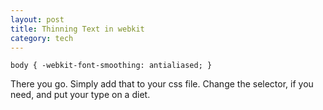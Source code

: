 ```yaml
---
layout: post
title: Thinning Text in webkit
category: tech
---
```

    body { -webkit-font-smoothing: antialiased; }

There you go. Simply add that to your css file. Change the selector, if you need, and put your type on a diet.
